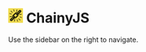 # <a href="https://github.com/bevry/designs/tree/master/chainy" title="Open chainy logo source &amp; license information"><img src="https://raw.githubusercontent.com/bevry/designs/master/chainy/chainy-logo.png" alt="ChainyJS Logo" height="30px"/></a> ChainyJS

Use the sidebar on the right to navigate.